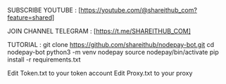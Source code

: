 SUBSCRIBE YOUTUBE : [https://youtube.com/@shareithub_com?feature=shared]




JOIN CHANNEL TELEGRAM : [https://t.me/SHAREITHUB_COM]



TUTORIAL :
git clone https://github.com/shareithub/nodepay-bot.git
cd nodepay-bot
python3 -m venv nodepay
source nodepay/bin/activate
pip install -r requirements.txt


Edit Token.txt to your token account
Edit Proxy.txt to your proxy
